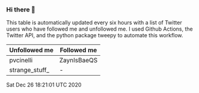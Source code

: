 ### Hi there 👋

This table is automatically updated every six hours with a list of Twitter users who have followed me and unfollowed me. I used Github Actions, the Twitter API, and the python package tweepy to automate this workflow.

| Unfollowed me |  Followed me |
| --- | --- |
|pvcinelli|ZaynIsBaeQS|
|strange_stuff_|-|
Sat Dec 26 18:21:01 UTC 2020
